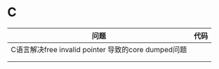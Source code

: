 # C
| 问题                                                | 代码 |
| --------------------------------------------------- | ---- |
| C语言解决free invalid pointer 导致的core dumped问题 |      |
|                                                     |      |
|                                                     |      |



